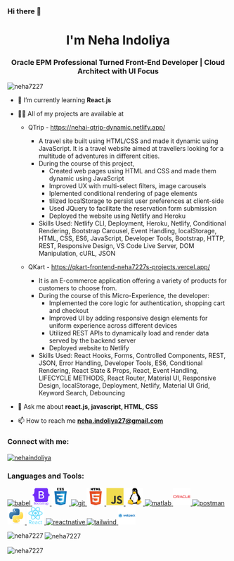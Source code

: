 ### Hi there 👋

<!--
**neha7227/neha7227** is a ✨ _special_ ✨ repository because its `README.md` (this file) appears on your GitHub profile.

Here are some ideas to get you started:

- 🔭 I’m currently working on ...
- 🌱 I’m currently learning ...
- 👯 I’m looking to collaborate on ...
- 🤔 I’m looking for help with ...
- 💬 Ask me about ...
- 📫 How to reach me: ...
- 😄 Pronouns: ...
- ⚡ Fun fact: ...
-->

<h1 align="center">I'm Neha Indoliya</h1>
<h3 align="center">Oracle EPM Professional Turned Front-End Developer | Cloud Architect with UI Focus</h3>

<p align="left"> <img src="https://komarev.com/ghpvc/?username=neha7227&label=Profile%20views&color=0e75b6&style=flat" alt="neha7227" /> </p>

- 🌱 I’m currently learning **React.js**
  
- 👨‍💻 All of my projects are available at [<link>](<link>)
  
  -	QTrip - https://nehai-qtrip-dynamic.netlify.app/
    
     - A travel site built using HTML/CSS and made it dynamic using JavaScript. It is a travel website aimed at travellers looking for a multitude of adventures in different cities.
   	 - During the course of this project,
       -   Created web pages using HTML and CSS and made them dynamic using JavaScript
       -   Improved UX with multi-select filters, image carousels
       -   Iplemented conditional rendering of page elements
       -   tilized localStorage to persist user preferences at client-side
       -   Used JQuery to facilitate the reservation form submission
       -   Deployed the website using Netlify and Heroku
    - Skills Used: Netlify CLI, Deployment, Heroku, Netlify, Conditional Rendering, Bootstrap Carousel, Event Handling, localStorage, HTML, CSS, ES6, JavaScript, Developer Tools, Bootstrap,            HTTP, REST, Responsive Design, VS Code Live Server, DOM Manipulation, cURL, JSON
   
  - QKart - https://qkart-frontend-neha7227s-projects.vercel.app/
      - It is an E-commerce application offering a variety of products for customers to choose from.
      - During the course of this Micro-Experience, the developer:
          -   Implemented the core logic for authentication, shopping cart and checkout
          -   Improved UI by adding responsive design elements for uniform experience across different devices
          -   Utilized REST APIs to dynamically load and render data served by the backend server
          -   Deployed website to Netlify
      -  Skills Used: React Hooks, Forms, Controlled Components, REST, JSON, Error Handling, Developer Tools, ES6, Conditional Rendering, React State & Props, React, Event Handling, LIFECYCLE METHODS, React Router, Material UI, Responsive Design, localStorage, Deployment, Netlify, Material UI Grid, Keyword Search, Debouncing


- 💬 Ask me about **react.js, javascript, HTML, CSS**

- 📫 How to reach me **neha.indoliya27@gmail.com**

<h3 align="left">Connect with me:</h3>
<p align="left">
<a href="https://linkedin.com/in/nehaindoliya" target="blank"><img align="center" src="https://raw.githubusercontent.com/rahuldkjain/github-profile-readme-generator/master/src/images/icons/Social/linked-in-alt.svg" alt="nehaindoliya" height="30" width="40" /></a>
</p>

<h3 align="left">Languages and Tools:</h3>
<p align="left"> <a href="https://babeljs.io/" target="_blank" rel="noreferrer"> <img src="https://www.vectorlogo.zone/logos/babeljs/babeljs-icon.svg" alt="babel" width="40" height="40"/> </a> <a href="https://getbootstrap.com" target="_blank" rel="noreferrer"> <img src="https://raw.githubusercontent.com/devicons/devicon/master/icons/bootstrap/bootstrap-plain-wordmark.svg" alt="bootstrap" width="40" height="40"/> </a> <a href="https://www.w3schools.com/css/" target="_blank" rel="noreferrer"> <img src="https://raw.githubusercontent.com/devicons/devicon/master/icons/css3/css3-original-wordmark.svg" alt="css3" width="40" height="40"/> </a> <a href="https://git-scm.com/" target="_blank" rel="noreferrer"> <img src="https://www.vectorlogo.zone/logos/git-scm/git-scm-icon.svg" alt="git" width="40" height="40"/> </a> <a href="https://www.w3.org/html/" target="_blank" rel="noreferrer"> <img src="https://raw.githubusercontent.com/devicons/devicon/master/icons/html5/html5-original-wordmark.svg" alt="html5" width="40" height="40"/> </a> <a href="https://developer.mozilla.org/en-US/docs/Web/JavaScript" target="_blank" rel="noreferrer"> <img src="https://raw.githubusercontent.com/devicons/devicon/master/icons/javascript/javascript-original.svg" alt="javascript" width="40" height="40"/> </a> <a href="https://www.linux.org/" target="_blank" rel="noreferrer"> <img src="https://raw.githubusercontent.com/devicons/devicon/master/icons/linux/linux-original.svg" alt="linux" width="40" height="40"/> </a> <a href="https://www.mathworks.com/" target="_blank" rel="noreferrer"> <img src="https://upload.wikimedia.org/wikipedia/commons/2/21/Matlab_Logo.png" alt="matlab" width="40" height="40"/> </a> <a href="https://www.oracle.com/" target="_blank" rel="noreferrer"> <img src="https://raw.githubusercontent.com/devicons/devicon/master/icons/oracle/oracle-original.svg" alt="oracle" width="40" height="40"/> </a> <a href="https://postman.com" target="_blank" rel="noreferrer"> <img src="https://www.vectorlogo.zone/logos/getpostman/getpostman-icon.svg" alt="postman" width="40" height="40"/> </a> <a href="https://www.python.org" target="_blank" rel="noreferrer"> <img src="https://raw.githubusercontent.com/devicons/devicon/master/icons/python/python-original.svg" alt="python" width="40" height="40"/> </a> <a href="https://reactjs.org/" target="_blank" rel="noreferrer"> <img src="https://raw.githubusercontent.com/devicons/devicon/master/icons/react/react-original-wordmark.svg" alt="react" width="40" height="40"/> </a> <a href="https://reactnative.dev/" target="_blank" rel="noreferrer"> <img src="https://reactnative.dev/img/header_logo.svg" alt="reactnative" width="40" height="40"/> </a> <a href="https://tailwindcss.com/" target="_blank" rel="noreferrer"> <img src="https://www.vectorlogo.zone/logos/tailwindcss/tailwindcss-icon.svg" alt="tailwind" width="40" height="40"/> </a> <a href="https://webpack.js.org" target="_blank" rel="noreferrer"> <img src="https://raw.githubusercontent.com/devicons/devicon/d00d0969292a6569d45b06d3f350f463a0107b0d/icons/webpack/webpack-original-wordmark.svg" alt="webpack" width="40" height="40"/> </a> </p>

<p><img align="left" src="https://github-readme-stats.vercel.app/api/top-langs?username=neha7227&show_icons=true&locale=en&layout=compact" alt="neha7227" /></p>

<p>&nbsp;<img align="center" src="https://github-readme-stats.vercel.app/api?username=neha7227&show_icons=true&locale=en" alt="neha7227" /></p>

<p><img align="center" src="https://github-readme-streak-stats.herokuapp.com/?user=neha7227&" alt="neha7227" /></p>
